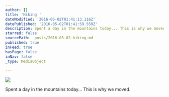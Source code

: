 ```yaml
---
author: []
title: 'Hiking '
dateModified: '2016-05-02T01:41:13.116Z'
datePublished: '2016-05-02T01:41:59.559Z'
description: Spent a day in the mountains today... This is why we moved.
starred: false
sourcePath: _posts/2016-05-02-hiking.md
published: true
inFeed: true
hasPage: false
inNav: false
_type: MediaObject

---
```

![](https://the-grid-user-content.s3-us-west-2.amazonaws.com/ff1da70c-2a64-409e-9117-d865173ba64d.jpg)

Spent a day in the mountains today... This is why we moved.